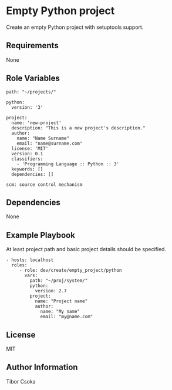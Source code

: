 Empty Python project
=========

Create an empty Python project with setuptools support.

Requirements
------------

None

Role Variables
--------------

    path: "~/projects/"

    python:
      version: '3'

    project:
      name: 'new-project'
      description: "This is a new project's description."
      author:
        name: "Name Surname"
        email: "name@surname.com"
      license: 'MIT'
      version: 0.1
      classifiers:
        - 'Programming Language :: Python :: 3'
      keywords: []
      dependencies: []

    scm: source control mechanism

Dependencies
------------

None

Example Playbook
----------------

At least project path and basic project details should be specified.

    - hosts: localhost
      roles:
         - role: dev/create/empty_project/python
           vars:
             path: "~/proj/system/"
             python:
               version: 2.7
             project:
               name: "Project name"
               author:
                 name: "My name"
                 email: "my@name.com"

License
-------

MIT

Author Information
------------------

Tibor Csoka
